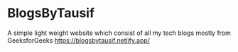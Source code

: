 # BlogsByTausif
A simple light weight website which consist of all my tech blogs mostly from GeeksforGeeks
https://blogsbytausif.netlify.app/
